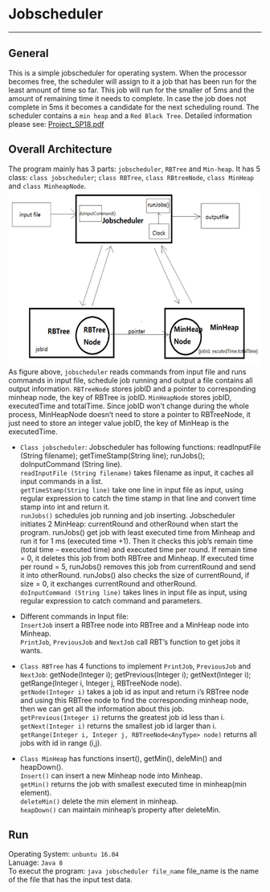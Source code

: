 # Jobscheduler
----
    
## General    
This is a simple jobscheduler for operating system. When the processor becomes free, the scheduler will assign to it a job that has been run for the least amount of time so far. This job will run for the smaller of 5ms and the amount of remaining time it needs to complete. In case the job does not complete in 5ms it becomes a candidate for the next scheduling round. The scheduler contains a `min heap` and a `Red Black Tree`. Detailed information please see: [Project_SP18.pdf](https://github.com/tangni31/data-structure/blob/master/jobscheduler/Project_SP18.pdf)      
    
## Overall Architecture     
The program mainly has 3 parts: `jobscheduler`, `RBTree` and `Min-heap`. It has 5 class: `class jobscheduler`; `class
RBTree`, `class RBtreeNode`, `class MinHeap` and `class MinheapNode`.   
<img width="550" height="350" src="https://github.com/tangni31/data-structure/blob/master/jobscheduler/architecture.png?raw=true"/>    
As figure above, `jobscheduler` reads commands from input file and runs commands in input file, schedule job running and output a file contains all output information. `RBTreeNode` stores jobID and a pointer to corresponding minheap node, the key of RBTree is jobID. `MinHeapNode` stores jobID, executedTime and totalTime. Since jobID won’t change during the whole process, MinHeapNode doesn’t need to store a pointer to RBTreeNode, it just need to store an integer value jobID, the key of MinHeap is the executedTime.

- `Class jobscheduler`: Jobscheduler has following functions: readInputFile (String filename); getTimeStamp(String line); runJobs(); doInputCommand (String line).    
`readInputFile (String filename)` takes filename as input, it caches all input commands in a list.         
`getTimeStamp(String line)` take one line in input file as input, using regular expression to catch the time stamp in that line and convert time stamp into int and return it.        
`runJobs()` schedules job running and job inserting. Jobscheduler initiates 2 MinHeap: currentRound and otherRound when start the program. runJobs() get job with least executed time from Minheap and run it for 1 ms (executed time +1). Then it checks this job’s remain time (total time – executed time) and executed time per round. If remain time = 0, it deletes this job from both RBTree and Minheap. If executed time per round = 5, runJobs() removes this job from currentRound and send it into otherRound. runJobs() also checks the size of currentRound, if size = 0, it exchanges currentRound and otherRound.        
`doInputCommand (String line)` takes lines in input file as input, using regular expression to catch command and parameters.   
    
- Different commands in Input file:    
`InsertJob` insert a RBTree node into RBTree and a MinHeap node into Minheap.     
`PrintJob`, `PreviousJob` and `NextJob` call RBT’s function to get jobs it wants.  
    
- `Class RBTree` has 4 functions to implement `PrintJob`, `PreviousJob` and `NextJob`: getNode(Integer i); getPrevious(Integer i); getNext(Integer i); getRange(Integer i, Integer j, RBTreeNode<AnyType> node).    
`getNode(Integer i)` takes a job id as input and return i’s RBTree node and using this RBTree node to find the corresponding minheap node, then we can get all the information about this job.    
`getPrevious(Integer i)` returns the greatest job id less than i.     
 `getNext(Integer i)` returns the smallest job id larger than i.    
`getRange(Integer i, Integer j, RBTreeNode<AnyType> node)` returns all jobs with id in range (i,j).    
     
- `Class MinHeap` has functions insert(), getMin(), deleMin() and heapDown().     
`Insert()` can insert a new Minheap node into Minheap.     
`getMin()` returns the job with smallest executed time in minheap(min element).    
`deleteMin()` delete the min element in minheap.            
`heapDown()` can maintain minheap’s property after deleteMin.    
         
## Run    
Operating System: `unbuntu 16.04`    
Lanuage: `Java 8`    
To execut the program: `java jobscheduler file_name`  file_name is the name of the file that has the input test data.
